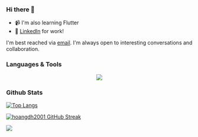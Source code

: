 ### Hi there 👋

- 📹 I'm also learning Flutter
- 🔗 [LinkedIn](https://www.linkedin.com/in/dohuyhoang2001/) for work!

<div>
    I'm best reached via <a href="mailto:dohuyhoang.se.dev@gmail.com"/>email</a>. I'm always open to interesting conversations and collaboration.
</div>

### Languages & Tools

<p align="center">
  <a href="https://skillicons.dev">
    <img src="https://skillicons.dev/icons?i=java,kotlin,swift,js,ts,flutter,react,spring,nodejs,docker" />
  </a>
</p>

### Github Stats

[![Top Langs](https://github-readme-stats.vercel.app/api/top-langs/?username=anuraghazra&langs_count=8&hidden=css)](https://github.com/anuraghazra/github-readme-stats)

[![hoangdh2001 GitHub Streak](https://streak-stats.demolab.com?user=hoangdh2001&theme=dark)](https://git.io/streak-stats)

<img src="https://raw.githubusercontent.com/trinib/trinib/main/.images/footer.svg" />
